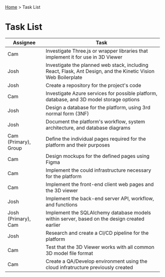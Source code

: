 [Home](../README.md) > Task List

# Task List

| Assignee | Task |
| -------- | ---- |
| Cam | Investigate Three.js or wrapper libraries that implement it for use in 3D Viewer |
| Josh | Investigate the planned web stack, including React, Flask, Ant Design, and the Kinetic Vision Web Boilerplate |
| Josh | Create a repository for the project's code |
| Cam | Investigate Azure services for possible platform, database, and 3D model storage options |
| Josh | Design a database for the platform, using 3rd normal form (3NF) |
| Josh | Document the platform's workflow, system architecture, and database diagrams |
| Cam (Primary), Group | Define the individual pages required for the platform and their purposes |
| Cam | Design mockups for the defined pages using Figma |
| Cam | Implement the could infrastructure necessary for the platform |
| Cam | Implement the front-end client web pages and the 3D viewer |
| Josh | Implement the back-end server API, workflow, and functions |
| Josh (Primary), Cam | Implement the SQLAlchemy database models within server, based on the design created earlier |
| Josh | Research and create a CI/CD pipeline for the platform |
| Cam | Test that the 3D Viewer works with all common 3D model file format |
| Cam | Create a QA/Develop environment using the cloud infratructure previously created |

